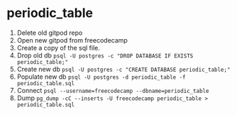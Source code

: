 # periodic_table

1. Delete old gitpod repo
2. Open new gitpod from freecodecamp
3. Create a copy of the sql file.
4. Drop old db `psql -U postgres -c "DROP DATABASE IF EXISTS periodic_table;"`
5. Create new db `psql -U postgres -c "CREATE DATABASE periodic_table;"`
6. Populate new db `psql -U postgres -d periodic_table -f periodic_table.sql`
7. Connect `psql --username=freecodecamp --dbname=periodic_table`
8. Dump `pg_dump -cC --inserts -U freecodecamp periodic_table > periodic_table.sql`
